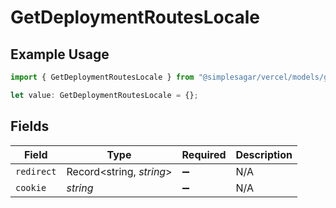 # GetDeploymentRoutesLocale

## Example Usage

```typescript
import { GetDeploymentRoutesLocale } from "@simplesagar/vercel/models/getdeploymentop.js";

let value: GetDeploymentRoutesLocale = {};
```

## Fields

| Field                    | Type                     | Required                 | Description              |
| ------------------------ | ------------------------ | ------------------------ | ------------------------ |
| `redirect`               | Record<string, *string*> | :heavy_minus_sign:       | N/A                      |
| `cookie`                 | *string*                 | :heavy_minus_sign:       | N/A                      |